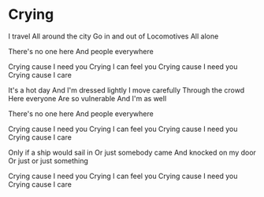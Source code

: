 # Crying

I travel
All around the city
Go in and out of
Locomotives
All alone

There's no one here
And people everywhere

Crying cause I need you
Crying I can feel you
Crying cause I need you
Crying cause I care

It's a hot day
And I'm dressed lightly
I move carefully
Through the crowd
Here everyone
Are so vulnerable
And I'm as well

There's no one here
And people everywhere

Crying cause I need you
Crying I can feel you
Crying cause I need you
Crying cause I care

Only if a ship would sail in
Or just somebody came
And knocked on my door
Or just or just something

Crying cause I need you
Crying I can feel you
Crying cause I need you
Crying cause I care
